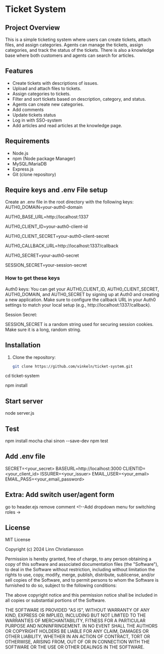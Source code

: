 # Ticket System

## Project Overview
This is a simple ticketing system where users can create tickets, attach files, and assign categories. Agents can manage the tickets, assign categories, and track the status of the tickets.
There is also a knowledge base where both customers and agents can search for articles.

## Features
- Create tickets with descriptions of issues.
- Upload and attach files to tickets.
- Assign categories to tickets.
- Filter and sort tickets based on description, category, and status.
- Agents can create new categories.
- Add comments
- Update tickets status
- Log in with SSO-system
- Add articles and read articles at the knowledge page.

## Requirements
- Node.js
- npm (Node package Manager)
- MySQL/MariaDB
- Express.js
- Git (clone repository)

## Require keys and .env File setup
Create an .env file in the root directory with the following keys:
AUTH0_DOMAIN=your-auth0-domain

AUTH0_BASE_URL=http://localhost:1337

AUTH0_CLIENT_ID=your-auth0-client-id

AUTH0_CLIENT_SECRET=your-auth0-client-secret

AUTH0_CALLBACK_URL=http://localhost:1337/callback

AUTH0_SECRET=your-auth0-secret

SESSION_SECRET=your-session-secret

### How to get these keys
Auth0 keys:
   You can get your AUTH0_CLIENT_ID, AUTH0_CLIENT_SECRET, AUTH0_DOMAIN, and AUTH0_SECRET by signing up at Auth0 and creating a new application.
   Make sure to configure the callback URL in your Auth0 settings to match your local setup (e.g., http://localhost:1337/callback).

   Session Secret:

SESSION_SECRET is a random string used for securing session cookies. Make sure it is a long, random string.


## Installation
1. Clone the repository:
   ```bash
   git clone https://github.com/vinkeln/ticket-system.git

cd ticket-system

npm install

## Start server
node server.js

## Test
npm install mocha chai sinon --save-dev
npm test

## Add .env file
SECRET=<your_secret>
BASEURL=http://localhost:3000
CLIENTID=<your_client_id>
ISSURER=<your_issuer>
EMAIL_USER=<your_email>
EMAIL_PASS=<your_email_password>

## Extra: Add switch user/agent form
go to header.ejs
remove comment <!--Add dropdown menu for switching roles ->

## License
MIT License

Copyright (c) 2024 Linn Christiansson

Permission is hereby granted, free of charge, to any person obtaining a copy
of this software and associated documentation files (the "Software"), to deal
in the Software without restriction, including without limitation the rights
to use, copy, modify, merge, publish, distribute, sublicense, and/or sell
copies of the Software, and to permit persons to whom the Software is
furnished to do so, subject to the following conditions:

The above copyright notice and this permission notice shall be included in all
copies or substantial portions of the Software.

THE SOFTWARE IS PROVIDED "AS IS", WITHOUT WARRANTY OF ANY KIND, EXPRESS OR
IMPLIED, INCLUDING BUT NOT LIMITED TO THE WARRANTIES OF MERCHANTABILITY,
FITNESS FOR A PARTICULAR PURPOSE AND NONINFRINGEMENT. IN NO EVENT SHALL THE
AUTHORS OR COPYRIGHT HOLDERS BE LIABLE FOR ANY CLAIM, DAMAGES OR OTHER
LIABILITY, WHETHER IN AN ACTION OF CONTRACT, TORT OR OTHERWISE, ARISING FROM,
OUT OF OR IN CONNECTION WITH THE SOFTWARE OR THE USE OR OTHER DEALINGS IN THE
SOFTWARE.



